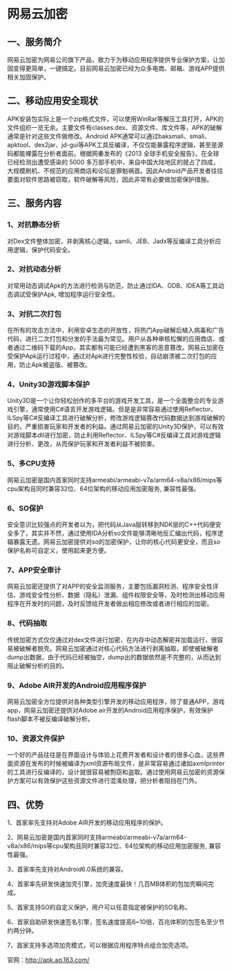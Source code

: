 # 网易云加密
## 一、服务简介
网易云加密为网易公司旗下产品，致力于为移动应用程序提供专业保护方案，让加固变得更简单，一键搞定。目前网易云加密已经为众多电商、邮箱、游戏APP提供相关加固保护。

## 二、移动应用安全现状
APK安装包实际上是一个zip格式文件，可以使用WinRar等解压工具打开，APK的文件组织一览无余。主要文件有classes.dex、资源文件、库文件等，APK的破解通常是针对这些文件做修改。Android APK通常可以通过baksmali、smali、apktool、dex2jar、jd-gui等APK工具反编译，不仅仅能暴露程序逻辑，甚至是源码都能裸露在分析者面前。根据网秦发布的《2013 全球手机安全报告》，在全球已经检测出遭受感染的 5000 多万部手机中，来自中国大陆地区的就占了四成，大规模刷机、不规范的应用商店和论坛是罪魁祸首。因此Android产品开发者往往要面对软件思路被窃取，软件破解等风险，因此非常有必要做加密保护措施。


## 三、服务内容
### 1、对抗静态分析
对Dex文件整体加密，并剥离核心逻辑，samli、JEB、Jadx等反编译工具分析应用逻辑，保护代码安全。
### 2、对抗动态分析
对常用动态调试Apk的方法进行检测与防范，防止通过IDA、GDB、IDEA等工具动态调试受保护Apk, 增加程序运行安全性。
### 3、对抗二次打包
在所有的攻击方法中，利用安卓生态的开放性，将热门App破解后植入病毒和广告代码，进行二次打包和分发的手法最为常见。用户从各种审核松懈的应用商店、或者通过二维码下载的App，其实都有可能已经遭到黑客的恶意篡改。网易云加密在受保护Apk运行过程中，通过对Apk进行完整性校验，自动崩溃被二次打包的应用，防止Apk被盗版、被篡改。
### 4、Unity3D游戏脚本保护
Unity3D是一个让你轻松创作的多平台的游戏开发工具，是一个全面整合的专业游戏引擎，通常使用C#语言开发游戏逻辑。但是是非常容易通过使用Reflector、ILSpy等C#反编译工具进行破解分析，修改游戏逻辑篡改代码数据达到游戏破解的目的，严重损害玩家和开发者的利益。通过网易云加密的Unity3D保护，可以有效对游戏脚本dll进行加密，防止利用Reflector、ILSpy等C#反编译工具对游戏逻辑进行分析、更改，从而保护玩家和开发者利益不被损害。
### 5、多CPU支持
网易云加密是国内首家同时支持armeabi/armeabi-v7a/arm64-v8a/x86/mips等cpu架构且同时兼容32位、64位架构的移动应用加密服务, 兼容性最强。
### 6、SO保护
安全意识比较强点的开发者以为，把代码从Java层转移到NDK层的C++代码便安全多了，其实并不然，通过使用IDA分析so文件能够清晰地反汇编出代码，程序逻辑暴露无遗。网易云加密提供对so的加密保护，让你的核心代码更安全，而且so保护名称可自定义，使用起来更方便。
### 7、APP安全审计
网易云加密还提供了对APP的安全监测服务，主要包括漏洞检测、程序安全性评估、游戏安全性分析、数据（隐私）泄漏、组件权限安全等，及时检测出移动应用程序在开发时的问题，及时反馈给开发者做出相应修改或者进行相应的加密。
### 8、代码抽取
传统加密方式仅仅通过对dex文件进行加密，在内存中动态解密并加载运行，很容易被破解者脱壳。网易云加密通过对核心代码方法进行剥离抽取，即使被破解者dump出数据，由于代码已经被抽空，dump出的数据依然是不完整的，从而达到阻止破解分析的目的。
### 9、Adobe AIR开发的Android应用程序保护
网易云加密全方位提供对各种类型引擎开发的移动应用程序，除了普通APP，游戏app，网易云加密还提供对Adobe air开发的Android应用程序保护，有效保护flash脚本不被反编译破解分析。
### 10、资源文件保护
一个好的产品往往是在界面设计与体验上花费开发者和设计者的很多心血，这些界面资源在发布的时候被编译为xml资源布局文件，是非常容易通过诸如axmlprinter的工具进行反编译的，设计就很容易被剽窃和盗取。通过使用网易云加密的资源保护方案可以有效保护这些资源文件进行混淆处理，把分析者阻挡在门外。

## 四、优势
1、首家率先支持对Adobe AIR开发的移动应用程序的保护。

2、网易云加密是国内首家同时支持armeabi/armeabi-v7a/arm64-v8a/x86/mips等cpu架构且同时兼容32位、64位架构的移动应用加密服务, 兼容性最强。

3、首家率先支持对Android6.0系统的兼容。

4、首家率先研发快速加壳引擎，加壳速度最快！几百MB体积的包加壳瞬间完成。

5、首家支持SO的自定义保护，用户可以任意指定被保护的SO名称。

6、首家自助研发快速签名引擎，签名速度提高6~10倍，百兆体积的包签名至少节约两分钟。

7、首家支持多选项加壳模式，可以根据应用程序特点组合加壳选项。


官网：http://apk.aq.163.com/
